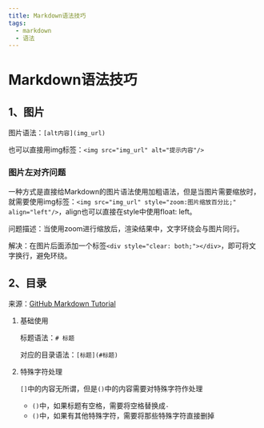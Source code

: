 ```yaml
---
title: Markdown语法技巧
tags:
  - markdown
  - 语法
---
```

# Markdown语法技巧

## 1、图片

图片语法：`[alt内容](img_url)`

也可以直接用img标签：`<img src="img_url" alt="提示内容"/>`

### 图片左对齐问题

一种方式是直接给Markdown的图片语法使用加粗语法，但是当图片需要缩放时，就需要使用img标签：`<img src="img_url" style="zoom:图片缩放百分比;" align="left"/>`，align也可以直接在style中使用float: left。

问题描述：当使用zoom进行缩放后，渲染结果中，文字环绕会与图片同行。

解决：在图片后面添加一个标签`<div style="clear: both;"></div>`，即可将文字换行，避免环绕。

## 2、目录

来源：[GitHub Markdown Tutorial](https://github.com/shengcaishizhan/GitHub_Markdown_Tutorial)

1. 基础使用

   标题语法：`# 标题`

   对应的目录语法：`[标题](#标题)`

2. 特殊字符处理

   `[]`中的内容无所谓，但是`()`中的内容需要对特殊字符作处理

   * `()`中，如果标题有空格，需要将空格替换成`-`
   * `()`中，如果有其他特殊字符，需要将那些特殊字符直接删掉



